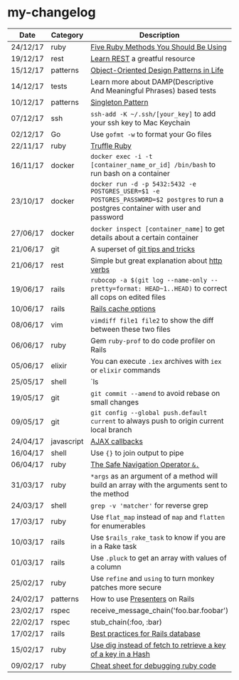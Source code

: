 # my-changelog

| Date | Category | Description |
|------|----------|-------------|
| 24/12/17 | ruby | [Five Ruby Methods You Should Be Using](https://www.engineyard.com/blog/five-ruby-methods-you-should-be-using)
| 19/12/17 | rest | [Learn REST](http://www.restapitutorial.com) a greatful resource
| 15/12/17 | patterns | [Object-Oriented Design Patterns in Life](http://www.sihui.io/design-patterns)
| 14/12/17 | tests | Learn more about DAMP(Descriptive And Meaningful Phrases) based tests
| 10/12/17 | patterns | [Singleton Pattern](https://ieftimov.com/singleton-pattern)
| 07/12/17 | ssh | `ssh-add -K ~/.ssh/[your_key]` to add your ssh key to Mac Keychain
| 02/12/17 | Go | Use `gofmt -w` to format your Go files
| 22/11/17 | ruby | [Truffle Ruby](https://github.com/graalvm/truffleruby)
| 16/11/17 | docker | `docker exec -i -t [container_name_or_id] /bin/bash` to run bash on a container
| 23/10/17 | docker | `docker run -d -p 5432:5432 -e POSTGRES_USER=$1 -e POSTGRES_PASSWORD=$2 postgres` to run a postgres container with user and password
| 27/06/17 | docker | `docker inspect [container_name]` to get details about a certain container
| 21/06/17 | git | A superset of [git tips and tricks](https://github.com/git-tips/tips)
| 21/06/17 | rest | Simple but great explanation about [http verbs](http://www.restapitutorial.com/lessons/httpmethods.html)
| 19/06/17 | rails | `rubocop -a $(git log --name-only --pretty=format: HEAD~1..HEAD)` to correct all cops on edited files
| 10/06/17 | rails | [Rails cache options](http://guides.rubyonrails.org/caching_with_rails.html)
| 08/06/17 | vim | `vimdiff file1 file2` to show the diff between these two files
| 06/06/17 | ruby | Gem `ruby-prof` to do code profiler on Rails
| 05/06/17 | elixir | You can execute `.iex` archives with `iex` or `elixir` commands
| 25/05/17 | shell | `ls | xargs -P10 -I{} git -C {} pull` to git pull all subdirectories in parallel
| 19/05/17 | git | `git commit --amend` to avoid rebase on small changes
| 09/05/17 | git | `git config --global push.default current` to always push to origin current local branch
| 24/04/17 | javascript | [AJAX callbacks](http://api.jquery.com/jquery.ajax/)
| 16/04/17 | shell | Use `{}` to join output to pipe
| 06/04/17 | ruby | [The Safe Navigation Operator `&.`](http://mitrev.net/ruby/2015/11/13/the-operator-in-ruby/)
| 31/03/17 | ruby | `*args` as an argument of a method will build an array with the arguments sent to the method
| 24/03/17 | shell | `grep -v 'matcher'` for reverse grep
| 17/03/17 | ruby | Use `flat_map` instead of `map` and `flatten` for enumerables
| 10/03/17 | rails | Use `$rails_rake_task` to know if you are in a Rake task
| 01/03/17 | rails | Use `.pluck` to get an array with values of a column
| 25/02/17 | ruby | Use `refine` and `using` to turn monkey patches more secure
| 24/02/17 | patterns | How to use [Presenters](https://nandovieira.com.br/usando-presenters-no-rails) on Rails
| 23/02/17 | rspec | receive_message_chain('foo.bar.foobar')
| 22/02/17 | rspec | stub_chain(:foo, :bar)
| 17/02/17 | rails | [Best practices for Rails database](http://blog.carbonfive.com/2016/11/16/rails-database-best-practices/)
| 15/02/17 | ruby | [Use dig instead of fetch to retrieve a key of a key in a Hash](http://ruby-doc.org/core-2.3.0_preview1/Hash.html#method-i-dig)
| 09/02/17 | ruby | [Cheat sheet for debugging ruby code](http://www.schneems.com/2016/01/25/ruby-debugging-magic-cheat-sheet.html)
